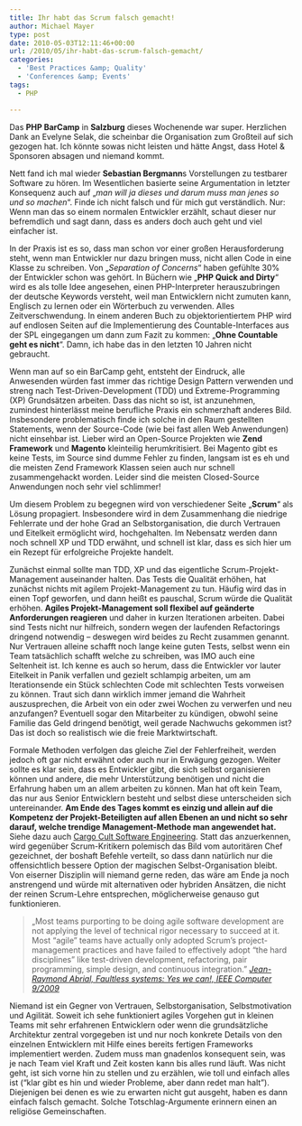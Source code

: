 ```yaml
---
title: Ihr habt das Scrum falsch gemacht!
author: Michael Mayer
type: post
date: 2010-05-03T12:11:46+00:00
url: /2010/05/ihr-habt-das-scrum-falsch-gemacht/
categories:
  - 'Best Practices &amp; Quality'
  - 'Conferences &amp; Events'
tags:
  - PHP

---
```

Das **PHP BarCamp** in **Salzburg** dieses Wochenende war super. Herzlichen Dank an Evelyne Selak, die scheinbar die Organisation zum Großteil auf sich gezogen hat. Ich könnte sowas nicht leisten und hätte Angst, dass Hotel & Sponsoren absagen und niemand kommt.

Nett fand ich mal wieder **Sebastian Bergmann**s Vorstellungen zu testbarer Software zu hören. Im Wesentlichen basierte seine Argumentation in letzter Konsequenz auch auf „_man will ja dieses und darum muss man jenes so und so machen_“. Finde ich nicht falsch und für mich gut verständlich. Nur: Wenn man das so einem normalen Entwickler erzählt, schaut dieser nur befremdlich und sagt dann, dass es anders doch auch geht und viel einfacher ist.

In der Praxis ist es so, dass man schon vor einer großen Herausforderung steht, wenn man Entwickler nur dazu bringen muss, nicht allen Code in eine Klasse zu schreiben. Von „_Separation of Concerns_“ haben gefühlte 30% der Entwickler schon was gehört. In Büchern wie „**PHP Quick and Dirty**“ wird es als tolle Idee angesehen, einen PHP-Interpreter herauszubringen der deutsche Keywords versteht, weil man Entwicklern nicht zumuten kann, Englisch zu lernen oder ein Wörterbuch zu verwenden. Alles Zeitverschwendung. In einem anderen Buch zu objektorientiertem PHP wird auf endlosen Seiten auf die Implementierung des Countable-Interfaces aus der SPL eingegangen um dann zum Fazit zu kommen: „**Ohne Countable geht es nicht**“. Damn, ich habe das in den letzten 10 Jahren nicht gebraucht.

Wenn man auf so ein BarCamp geht, entsteht der Eindruck, alle Anwesenden würden fast immer das richtige Design Pattern verwenden und streng nach Test-Driven-Development (TDD) und Extreme-Programming (XP) Grundsätzen arbeiten. Dass das nicht so ist, ist anzunehmen, zumindest hinterlässt meine berufliche Praxis ein schmerzhaft anderes Bild. Insbesondere problematisch finde ich solche in den Raum gestellten Statements, wenn der Source-Code (wie bei fast allen Web Anwendungen) nicht einsehbar ist. Lieber wird an Open-Source Projekten wie **Zend Framework** und **Magento** kleinteilig herumkritisiert. Bei Magento gibt es keine Tests, im Source sind dumme Fehler zu finden, langsam ist es eh und die meisten Zend Framework Klassen seien auch nur schnell zusammengehackt worden. Leider sind die meisten Closed-Source Anwendungen noch sehr viel schlimmer!

Um diesem Problem zu begegnen wird von verschiedener Seite „**Scrum**“ als Lösung propagiert. Insbesondere wird in dem Zusammenhang die niedrige Fehlerrate und der hohe Grad an Selbstorganisation, die durch Vertrauen und Eitelkeit ermöglicht wird, hochgehalten. Im Nebensatz werden dann noch schnell XP und TDD erwähnt, und schnell ist klar, dass es sich hier um ein Rezept für erfolgreiche Projekte handelt.

Zunächst einmal sollte man TDD, XP und das eigentliche Scrum-Projekt-Management auseinander halten. Das Tests die Qualität erhöhen, hat zunächst nichts mit agilem Projekt-Management zu tun. Häufig wird das in einen Topf geworfen, und dann heißt es pauschal, Scrum würde die Qualität erhöhen. **Agiles Projekt-Management soll flexibel auf geänderte Anforderungen reagieren** und daher in kurzen Iterationen arbeiten. Dabei sind Tests nicht nur hilfreich, sondern wegen der laufenden Refactorings dringend notwendig – deswegen wird beides zu Recht zusammen genannt. Nur Vertrauen alleine schafft noch lange keine guten Tests, selbst wenn ein Team tatsächlich schafft welche zu schreiben, was IMO auch eine Seltenheit ist. Ich kenne es auch so herum, dass die Entwickler vor lauter Eitelkeit in Panik verfallen und gezielt schlampig arbeiten, um am Iterationsende ein Stück schlechten Code mit schlechten Tests vorweisen zu können. Traut sich dann wirklich immer jemand die Wahrheit auszusprechen, die Arbeit von ein oder zwei Wochen zu verwerfen und neu anzufangen? Eventuell sogar den Mitarbeiter zu kündigen, obwohl seine Familie das Geld dringend benötigt, weil gerade Nachwuchs gekommen ist? Das ist doch so realistisch wie die freie Marktwirtschaft.

Formale Methoden verfolgen das gleiche Ziel der Fehlerfreiheit, werden jedoch oft gar nicht erwähnt oder auch nur in Erwägung gezogen. Weiter sollte es klar sein, dass es Entwickler gibt, die sich selbst organisieren können und andere, die mehr Unterstützung benötigen und nicht die Erfahrung haben um an allem arbeiten zu können. Man hat oft kein Team, das nur aus Senior Entwicklern besteht und selbst diese unterscheiden sich untereinander. **Am Ende des Tages kommt es einzig und allein auf die Kompetenz der Projekt-Beteiligten auf allen Ebenen an und nicht so sehr darauf, welche trendige Management-Methode man angewendet hat.** Siehe dazu auch [Cargo Cult Software Engineering][1]. Statt das anzuerkennen, wird gegenüber Scrum-Kritikern polemisch das Bild vom autoritären Chef gezeichnet, der boshaft Befehle verteilt, so dass dann natürlich nur die offensichtlich bessere Option der magischen Selbst-Organisation bleibt. Von eiserner Disziplin will niemand gerne reden, das wäre am Ende ja noch anstrengend und würde mit alternativen oder hybriden Ansätzen, die nicht der reinen Scrum-Lehre entsprechen, möglicherweise genauso gut funktionieren.

> „Most teams purporting to be doing agile software development are not applying the level of technical rigor necessary to succeed at it. Most “agile” teams have actually only adopted Scrum’s project-management practices and have failed to effectively adopt “the hard disciplines” like test-driven development, refactoring, pair programming, simple design, and continuous integration.” _[Jean-Raymond Abrial, Faultless systems: Yes we can!, IEEE Computer 9/2009][2]_

Niemand ist ein Gegner von Vertrauen, Selbstorganisation, Selbstmotivation und Agilität. Soweit ich sehe funktioniert agiles Vorgehen gut in kleinen Teams mit sehr erfahrenen Entwicklern oder wenn die grundsätzliche Architektur zentral vorgegeben ist und nur noch konkrete Details von den einzelnen Entwicklern mit Hilfe eines bereits fertigen Frameworks implementiert werden. Zudem muss man gnadenlos konsequent sein, was je nach Team viel Kraft und Zeit kosten kann bis alles rund läuft. Was nicht geht, ist sich vorne hin zu stellen und zu erzählen, wie toll und einfach alles ist (&#8220;klar gibt es hin und wieder Probleme, aber dann redet man halt&#8221;). Diejenigen bei denen es wie zu erwarten nicht gut ausgeht, haben es dann einfach falsch gemacht. Solche Totschlag-Argumente erinnern einen an religiöse Gemeinschaften.

 [1]: http://www.stevemcconnell.com/ieeesoftware/eic10.htm "IEEE Software, March/April 2000"
 [2]: http://www.computer.org/portal/web/csdl/doi/10.1109/MC.2009.283 "September 2009 (vol. 42 no. 9)"